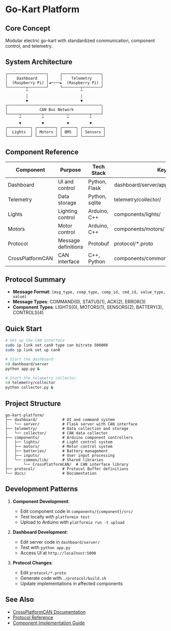 <!-- LLM_CONTEXT
project: Go-Kart Platform
purpose: Modular electric go-kart with telemetry and control systems
architecture: CAN bus network connecting microcontrollers to dashboard
key_components:
  - dashboard: Central UI and control system (Python/Flask)
  - components: Microcontroller modules (Arduino/C++)
  - telemetry: Data collection and storage
  - protocol: Standardized messaging format
-->

# Go-Kart Platform

## Core Concept
Modular electric go-kart with standardized communication, component control, and telemetry.

## System Architecture
```
┌─────────────────┐     ┌─────────────────┐
│    Dashboard    │     │    Telemetry    │
│  (Raspberry Pi) │◄────►  (Raspberry Pi) │
└────────┬────────┘     └────────┬────────┘
         ^                       ^
         │                       │
         ▼                       ▼
┌─────────────────────────────────────────┐
│              CAN Bus Network            │
└─────┬─────────┬──────────┬─────────┬────┘
      ^         ^          ^         ^
      ▼         ▼          ▼         ▼
┌──────────┐ ┌────────┐ ┌──────┐ ┌─────────┐
│  Lights  │ │ Motors │ │ BMS  │ │ Sensors │
└──────────┘ └────────┘ └──────┘ └─────────┘
```

## Component Reference

| Component | Purpose | Tech Stack | Key Files |
|-----------|---------|------------|-----------|
| Dashboard | UI and control | Python, Flask | dashboard/server/app.py |
| Telemetry | Data storage | Python, sqlite | telemetry/collector/ |
| Lights | Lighting control | Arduino, C++ | components/lights/ |
| Motors | Motor control | Arduino, C++ | components/motors/ |
| Protocol | Message definitions | Protobuf | protocol/*.proto |
| CrossPlatformCAN | CAN interface | C++, Python | components/common/lib/CrossPlatformCAN/ |

## Protocol Summary
- **Message Format**: `[msg_type, comp_type, comp_id, cmd_id, value_type, value]`
- **Message Types**: COMMAND(0), STATUS(1), ACK(2), ERROR(3)
- **Component Types**: LIGHTS(0), MOTORS(1), SENSORS(2), BATTERY(3), CONTROLS(4)

## Quick Start
```bash
# Set up the CAN interface
sudo ip link set can0 type can bitrate 500000
sudo ip link set up can0

# Start the dashboard
cd dashboard/server
python app.py &

# Start the telemetry collector
cd telemetry/collector
python collector.py &
```

## Project Structure
<!-- LLM_CODE_MARKER: project_structure -->
```
go-kart-platform/
├── dashboard/           # UI and command system
│   └── server/          # Flask server with CAN interface
├── telemetry/           # Data collection and storage
│   └── collector/       # CAN data collector
├── components/          # Arduino component controllers
│   ├── lights/          # Light control system
│   ├── motors/          # Motor control system
│   ├── batteries/       # Battery management
│   ├── inputs/          # User input processing
│   └── common/lib/      # Shared libraries
│       └── CrossPlatformCAN/  # CAN interface library
├── protocol/            # Protocol Buffer definitions
└── docs/                # Documentation
```
<!-- LLM_CODE_MARKER_END -->

## Development Patterns
<!-- LLM_CODE_MARKER: development_patterns -->
1. **Component Development**:
   - Edit component code in `components/{component}/src/`
   - Test locally with `platformio test`
   - Upload to Arduino with `platformio run -t upload`

2. **Dashboard Development**:
   - Edit server code in `dashboard/server/`
   - Test with `python app.py`
   - Access UI at `http://localhost:5000`

3. **Protocol Changes**:
   - Edit `protocol/*.proto`
   - Generate code with `./protocol/build.sh`
   - Update implementations in affected components
<!-- LLM_CODE_MARKER_END -->

## See Also
- [CrossPlatformCAN Documentation](components/common/lib/CrossPlatformCAN/README.md)
- [Protocol Reference](protocol/README.md)
- [Component Implementation Guide](docs/components.md)
